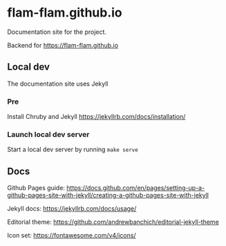 # flam-flam.github.io

Documentation site for the project.

Backend for https://flam-flam.github.io

## Local dev

The documentation site uses Jekyll
### Pre

Install Chruby and Jekyll
https://jekyllrb.com/docs/installation/

### Launch local dev server
Start a local dev server by running `make serve`

## Docs

Github Pages guide:
https://docs.github.com/en/pages/setting-up-a-github-pages-site-with-jekyll/creating-a-github-pages-site-with-jekyll

Jekyll docs:
https://jekyllrb.com/docs/usage/

Editorial theme:
https://github.com/andrewbanchich/editorial-jekyll-theme

Icon set:
https://fontawesome.com/v4/icons/
